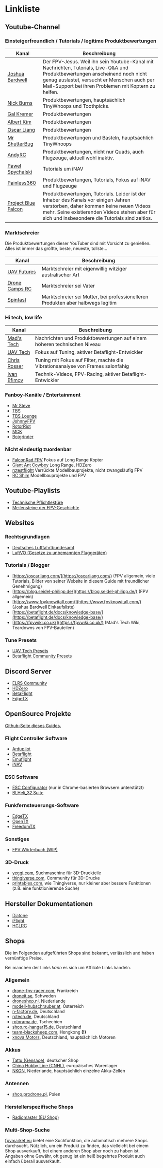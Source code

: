 # Linkliste

## Youtube-Channel

### Einsteigerfreundlich / Tutorials / legitime Produktbewertungen

| Kanal                                                             | Beschreibung                                                                                                                                                                                                                         |
| ----------------------------------------------------------------- | ------------------------------------------------------------------------------------------------------------------------------------------------------------------------------------------------------------------------------------ |
| [Joshua Bardwell](https://www.youtube.com/@JoshuaBardwell)        | Der FPV-Jesus. Weil ihn sein Youtube-Kanal mit Nachrichten, Tutorials, Live-Q&A und Produktbewertungen anscheinend noch nicht genug auslastet, versucht er Menschen auch per Mail-Support bei ihren Problemen mit Koptern zu helfen. |
| [Nick Burns](https://www.youtube.com/@NickBurnsFPV)               | Produktbewertungen, hauptsächlich TinyWhoops und Toothpicks.                                                                                                                                                                         |
| [Gal Kremer](https://www.youtube.com/@KremerFPV)                  | Produktbewertungen                                                                                                                                                                                                                   |
| [Albert Kim](https://www.youtube.com/@AlbertKimTV)                | Produktbewertungen                                                                                                                                                                                                                   |
| [Oscar Liang](https://www.youtube.com/@OscarLiang1)               | Produktbewertungen                                                                                                                                                                                                                   |
| [Mr ShutterBug](https://www.youtube.com/@MrShutterBug)            | Produktbewertungen und Basteln, hauptsächlich TinyWhoops                                                                                                                                                                             |
| [AndyRC](https://www.youtube.com/@AndyRCchannel)                  | Produktbewertungen, nicht nur Quads, auch Flugzeuge, aktuell wohl inaktiv.                                                                                                                                                           |
| [Pawel Spychalski](https://www.youtube.com/@FPVUniversity)        | Tutorials um iNAV                                                                                                                                                                                                                    |
| [Painless360](https://www.youtube.com/@Painless360)               | Produktbewertungen, Tutorials, Fokus auf iNAV und Flugzeuge                                                                                                                                                                          |
| [Project Blue Falcon](https://www.youtube.com/@ProjectBlueFalcon) | Produktbewertungen, Tutorials. Leider ist der Inhaber des Kanals vor einigen Jahren verstorben, daher kommen keine neuen Videos mehr. Seine existierenden Videos stehen aber für sich und insbesondere die Tutorials sind zeitlos.   |

### Marktschreier

Die Produktbewertungen dieser YouTuber sind mit Vorsicht zu genießen. Alles ist immer das größte, beste, neueste, tollste...

| Kanal                                                 | Beschreibung                                                                    |
| ----------------------------------------------------- | ------------------------------------------------------------------------------- |
| [UAV Futures](https://www.youtube.com/@UAVfutures)    | Marktschreier mit eigenwillig witziger australischer Art                        |
| [Drone Camps RC](https://www.youtube.com/@dronecamps) | Marktschreier sei Vater                                                         |
| [Spinfast](https://www.youtube.com/@Spinfast)         | Marktschreier sei Mutter, bei professionelleren Produkten aber halbwegs legitim |

### Hi tech, low life

| Kanal                                                   | Beschreibung                                                                    |
| ------------------------------------------------------- | ------------------------------------------------------------------------------- |
| [Mad's Tech](https://www.youtube.com/@MadRC)            | Nachrichten und Produktbewertungen auf einem höheren technischen Niveau         |
| [UAV Tech](https://www.youtube.com/@uavtech)            | Fokus auf Tuning, aktiver Betaflight-Entwickler                                 |
| [Chris Rosser](https://www.youtube.com/@ChrisRosser)    | Tuning mit Fokus auf Filter, machte die Vibrationsanalyse von Frames salonfähig |
| [Ivan Efimov](https://www.youtube.com/@IvanEfimovLimon) | Technik-Videos, FPV-Racing, aktiver Betaflight-Entwickler                       |

### Fanboy-Kanäle / Entertainment

- [Mr Steve](https://www.youtube.com/@MrSteeleFPV)
- [TBS](https://www.youtube.com/@TeamBlackSheepFPV)
- [TBS Lounge](https://www.youtube.com/@TeamBlackSheepLIVE)
- [JohnnyFPV](https://www.youtube.com/@JohnnyFPV)
- [RotorRiot](https://www.youtube.com/@RotorRiot)
- [MCK](https://www.youtube.com/@MCKFPV)
- [Botgrinder](https://www.youtube.com/@BOTGRINDER)

### Nicht eindeutig zuordenbar

- [FalconRad FPV](https://www.youtube.com/@FalconRadFPV) Fokus auf Long Range Kopter
- [Giant Ant Cowboy](https://www.youtube.com/@GiantAntCowboy) Long Range, HDZero
- [rctestflight](https://www.youtube.com/@rctestflight) Verrückte Modellbauprojekte, nicht zwangsläufig FPV
- [RC Shim](https://www.youtube.com/@Rcschim) Modellbauprojekte und FPV

## Youtube-Playlists

- [Technische Pflichtlektüre](https://www.youtube.com/watch?v=mRlsaD5tf_8&list=PLgtT6HufUGhuscsQfvJBSTqtKURIQklWC)
- [Meilensteine der FPV-Geschichte](https://www.youtube.com/watch?v=13OtZFWdhwQ&list=PLgtT6HufUGhs9KB-plIvo5z7mxH-MMQDV)

## Websites

### Rechtsgrundlagen

- [Deutsches Luftfahrtbundesamt](https://lba-openuav.de/einstieg/)
- [LuftVO (Gesetze zu unbemannten Fluggeräten)](https://www.gesetze-im-internet.de/luftvo_2015/BJNR189410015.html#BJNR189410015BJNG001201360)

### Tutorials / Blogger

- [https://oscarliang.com/](https://oscarliang.com/) (FPV allgemein, viele Tutorials, Bilder von seiner Website in diesem Guide mit freundlicher Genehmigung)
- [https://blog.seidel-philipp.de/](https://blog.seidel-philipp.de/) (FPV allgemein)
- [https://www.fpvknowitall.com/](https://www.fpvknowitall.com/) (Joshua Bardwell Einkaufsliste)
- [https://betaflight.de/docs/knowledge-base/](https://betaflight.de/docs/knowledge-base/)
- [https://fpvwiki.co.uk/](https://fpvwiki.co.uk/) (Mad's Tech Wiki, Teardowns von FPV-Bauteilen)

### Tune Presets

- [UAV Tech Presets](https://theuavtech.com/presets/)
- [Betaflight Community Presets](https://github.com/betaflight/betaflight/wiki/Community-Presets)

## Discord Server

- [ELRS Community](https://discord.gg/dS6ReFY)
- [HDZero](https://discord.gg/kGsnEDMb2V)
- [BetaFlight](https://discord.gg/gV4XSq3fus)
- [EdgeTX](https://discord.gg/wF9wUKnZ6H)

## OpenSource Projekte

[Github-Seite dieses Guides.](https://github.com/rumpelst1lzk1n/rumpelst1lzk1n.github.io)

### Flight Controller Software

- [Ardupilot](https://github.com/ArduPilo/)
- [Betaflight](https://github.com/betaflight)
- [Emuflight](https://github.com/emuflight)
- [iNAV](https://github.com/iNavFlight)

### ESC Software

- [ESC Configurator](https://esc-configurator.com/) (nur in Chrome-basierten Browsern unterstützt)
- [BLHeli_32 Suite](https://github.com/bitdump/BLHeli/releases)

### Funkfernsteuerungs-Software

- [EdgeTX](https://github.com/EdgeTX)
- [OpenTX](https://github.com/opentx)
- [FreedomTX](https://github.com/tbs-fpv/freedomtx)

### Sonstiges

- [FPV Wörterbuch (WIP)](https://docs.google.com/document/d/1BGCfnv2kSAx8u5DQhsWWvEG7S7KHRSN71H0z0-NkFyw)

### 3D-Druck

- [yeggi.com](https://www.yeggi.com/), Suchmaschine für 3D-Druckteile
- [thingiverse.com](https://www.thingiverse.com/), Community für 3D-Drucke
- [printables.com](https://www.printables.com/), wie Thingiverse, nur kleiner aber bessere Funktionen (z.B. eine funktionierende Suche)

## Hersteller Dokumentationen

- [Diatone](https://www.diatone.us/apps/help-center)
- [iFlight](https://drive.google.com/drive/folders/1r3MNTBNYSzGeRXQg45j4IJVoW1Xjk7Y0)
- [HGLRC](https://www.hglrc.com/pages/download)

## Shops

Die im Folgenden aufgeführten Shops sind bekannt, verlässlich und haben vernünftige Preise.

Bei manchen der Links *kann* es sich um Affiliate Links handeln.

### Allgemein

- [drone-fpv-racer.com](https://www.drone-fpv-racer.com/en/?aff=77), Frankreich
- [droneit.se](https://droneit.se/), Schweden
- [droneshop.nl](https://droneshop.nl/), Niederlande
- [modell-hubschrauber.at](https://www.modell-hubschrauber.at/), Österreich
- [n-factory.de](https://n-factory.de/), Deutschland
- [rctech.de](https://www.rctech.de/), Deutschland
- [rotorama.de](https://www.rotorama.de/), Tschechien
- [shop.rc-hangar15.de](https://shop.rc-hangar15.de/), Deutschland
- [team-blacksheep.com](https://www.team-blacksheep.com/shop), Hongkong **(!)**
- [xnova Motors](https://www.xnovamotors.biz/), Deutschland, hauptsächlich Motoren

### Akkus

- [Tattu (Gensace)](https://www.gensace.de/), deutscher Shop
- [China Hobby Line (CNHL)](https://bit.ly/3uUdpjt), europäisches Warenlager
- [NKON](https://www.nkon.nl/), Niederlande, hauptsächlich einzelne Akku-Zellen

### Antennen

- [shop.prodrone.pl](https://shop.prodrone.pl/), Polen

### Herstellerspezifische Shops

- [Radiomaster (EU Shop)](https://www.radiomasterrc.eu/)

### Multi-Shop-Suche

[fpvmarket.eu](https://fpvmarket.eu/) bietet eine Suchfunktion, die automatisch mehrere Shops durchsucht. Nützlich, um ein Produkt zu finden, das vielleicht bei einem Shop ausverkauft, bei einem anderen Shop aber noch zu haben ist. Angaben ohne Gewähr, oft genug ist ein heiß begehrtes Produkt auch einfach überall ausverkauft.
